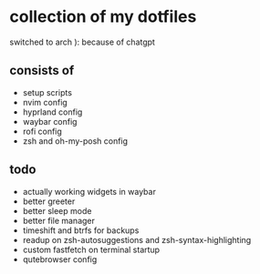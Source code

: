 # collection of my dotfiles

switched to arch ):
because of chatgpt

## consists of
- setup scripts
- nvim config
- hyprland config
- waybar config
- rofi config
- zsh and oh-my-posh config

<!-- ## installation -->
<!-- just copy the repo, and run the dotfiles.sh script -->
<!-- that **should** work -->

## todo
- actually working widgets in waybar
- better greeter
- better sleep mode
- better file manager
- timeshift and btrfs for backups
- readup on zsh-autosuggestions and zsh-syntax-highlighting
- custom fastfetch on terminal startup
- qutebrowser config
